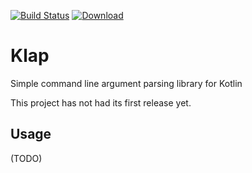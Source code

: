 [![Build Status](https://travis-ci.org/sargunster/klap.svg?branch=master)](https://travis-ci.org/sargunster/klap)
[![Download](https://api.bintray.com/packages/sargunster/maven/klap/images/download.svg)](https://bintray.com/sargunster/maven/klap/_latestVersion)

# Klap

Simple command line argument parsing library for Kotlin

This project has not had its first release yet.

## Usage

(TODO)
